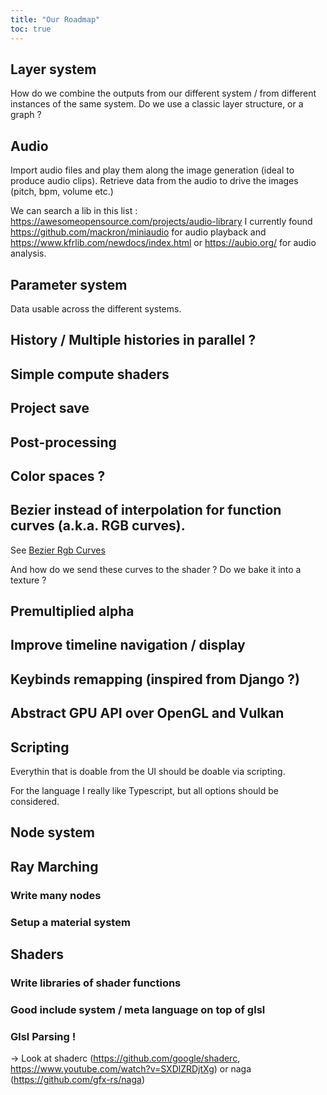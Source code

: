 ```yaml
---
title: "Our Roadmap"
toc: true
---
```


## Layer system

How do we combine the outputs from our different system / from different instances of the same system.
Do we use a classic layer structure, or a graph ?

## Audio

Import audio files and play them along the image generation (ideal to produce audio clips). Retrieve data from the audio to drive the images (pitch, bpm, volume etc.)

We can search a lib in this list : https://awesomeopensource.com/projects/audio-library
I currently found https://github.com/mackron/miniaudio for audio playback
and https://www.kfrlib.com/newdocs/index.html or https://aubio.org/ for audio analysis.

## Parameter system

Data usable across the different systems.

## History / Multiple histories in parallel ?

## Simple compute shaders

## Project save

## Post-processing

## Color spaces ?

## Bezier instead of interpolation for function curves (a.k.a. RGB curves).

See [Bezier Rgb Curves](../bezier-rgb-curves/)

And how do we send these curves to the shader ? Do we bake it into a texture ?

## Premultiplied alpha

## Improve timeline navigation / display

## Keybinds remapping (inspired from Django ?)

## Abstract GPU  API over OpenGL and Vulkan

## Scripting

Everythin that is doable from the UI should be doable via scripting.

For the language I really like Typescript, but all options should be considered.

## Node system

## Ray Marching

### Write many nodes

### Setup a material system

## Shaders

### Write libraries of shader functions

### Good include system / meta language on top of glsl

### Glsl Parsing !

-> Look at shaderc (https://github.com/google/shaderc, https://www.youtube.com/watch?v=SXDlZRDjtXg) or naga (https://github.com/gfx-rs/naga)